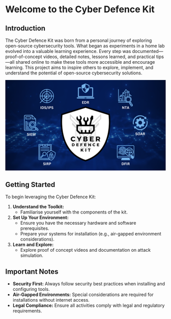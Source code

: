 # **Welcome to the Cyber Defence Kit**

## **Introduction**

The Cyber Defence Kit was born from a personal journey of exploring open-source cybersecurity tools. What began as experiments in a home lab evolved into a valuable learning experience. Every step was documented—proof-of-concept videos, detailed notes, lessons learned, and practical tips—all shared online to make these tools more accessible and encourage learning. This project aims to inspire others to explore, implement, and understand the potential of open-source cybersecurity solutions.

![CDK intro visual.png](CDK_intro_visual.png)

## **Getting Started**

To begin leveraging the Cyber Defence Kit:

1. **Understand the Toolkit:**
    - Familiarise yourself with the components of the kit.
2. **Set Up Your Environment:**
    - Ensure you have the necessary hardware and software prerequisites.
    - Prepare your systems for installation (e.g., air-gapped environment considerations).
3. **Learn and Explore:**
    - Explore proof of concept videos and documentation on attack simulation.

## **Important Notes**

- **Security First:** Always follow security best practices when installing and configuring tools.
- **Air-Gapped Environments:** Special considerations are required for installations without internet access.
- **Legal Compliance:** Ensure all activities comply with legal and regulatory requirements.